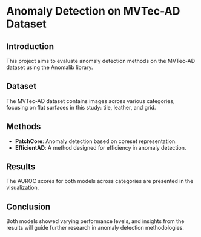 # Anomaly Detection on MVTec-AD Dataset

## Introduction
This project aims to evaluate anomaly detection methods on the MVTec-AD dataset using the Anomalib library.

## Dataset
The MVTec-AD dataset contains images across various categories, focusing on flat surfaces in this study: tile, leather, and grid.

## Methods
- **PatchCore**: Anomaly detection based on coreset representation.
- **EfficientAD**: A method designed for efficiency in anomaly detection.

## Results
The AUROC scores for both models across categories are presented in the visualization.

## Conclusion
Both models showed varying performance levels, and insights from the results will guide further research in anomaly detection methodologies.
